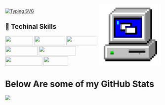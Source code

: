 
<img height="200" width="200" align="right" src="https://github.com/0x157/0x157/blob/main/computer.gif" > 

[![Typing SVG](https://readme-typing-svg.demolab.com?font=Lobster&size=25&duration=6000&pause=1000&color=FF9586&width=435&lines=What's+up+!+I'm+Slava+-%3E+aka+0x157)](https://git.io/typing-svg)
                                                                                                            

## 🥥 Techinal Skills
<img width="90" height="30" src="https://img.shields.io/badge/-Linux-E6FF99?logo=Linux&logoColor=000000&style=for-the-badge">  <img width="100" height="30" src="https://img.shields.io/badge/-Python-D9ADFF?logo=Python&logoColor=0A0908&style=for-the-badge">   <img width="100" height="30" src="https://img.shields.io/badge/-Docker-99ffff?logo=Docker&logoColor=000000&style=for-the-badge">   <img width="105" height="30" src="https://img.shields.io/badge/-VS%20Code-FF9E9E?logo=visualstudiocode&logoColor=000000&style=for-the-badge">  <img width="120" height="30" src="https://img.shields.io/badge/-Windows-FFD1D5?logo=Windows&logoColor=0d0d0d&style=for-the-badge"> <img width="120" height="30" src="https://img.shields.io/badge/-VirtualBox-DFDFFF?logo=VirtualBox&logoColor=0d0d0d&style=for-the-badge"> <img width="80" height="30" src="https://img.shields.io/badge/-Vim-99ffbb?logo=VIm&logoColor=0A0908&style=for-the-badge">

<h1 align="left">
Below Are some of my GitHub Stats
</h1>

<img src = https://github.com/0x157/0x157/blob/output/contrib-snek-yami.svg >

